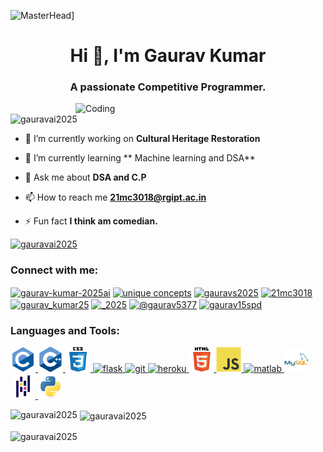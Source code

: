 ![MasterHead](https://camo.githubusercontent.com/e43ffd97a18569e1b0de26f69821355ccbd05b74b2ff98966186c17c13b73384/68747470733a2f2f6e69656c73656e69712e636f6d2f77702d636f6e74656e742f75706c6f6164732f73697465732f342f323032312f30322f646174612d736369656e63652d69636f6e2d616e696d6174696f6e2d62616e6e65722d636c6f636b776973652d342e676966)]
<h1 align="center">Hi 👋, I'm Gaurav Kumar</h1>
<h3 align="center">A passionate Competitive Programmer.</h3>
<img align="right" alt="Coding" width="400" src="https://cdn.vectorstock.com/i/1000x1000/08/82/software-developer-character-programmer-vector-26310882.webp">
<p align="left"> <img src="https://komarev.com/ghpvc/?username=gauravai2025&label=Profile%20views&color=0e75b6&style=flat" alt="gauravai2025" /> </p>

- 🔭 I’m currently working on **Cultural Heritage Restoration**

- 🌱 I’m currently learning ** Machine learning and DSA**

- 💬 Ask me about **DSA and C.P**

- 📫 How to reach me **21mc3018@rgipt.ac.in**

- ⚡ Fun fact **I think am comedian.**



<p align="left"> <a href="https://github.com/ryo-ma/github-profile-trophy"><img src="https://github-profile-trophy.vercel.app/?username=gauravai2025" alt="gauravai2025" /></a> </p>



<h3 align="left">Connect with me:</h3>
<p align="left">
<a href="https://linkedin.com/in/gaurav-kumar-2025ai" target="blank"><img align="center" src="https://raw.githubusercontent.com/rahuldkjain/github-profile-readme-generator/master/src/images/icons/Social/linked-in-alt.svg" alt="gaurav-kumar-2025ai" height="30" width="40" /></a>
<a href="https://www.youtube.com/c/unique concepts" target="blank"><img align="center" src="https://raw.githubusercontent.com/rahuldkjain/github-profile-readme-generator/master/src/images/icons/Social/youtube.svg" alt="unique concepts" height="30" width="40" /></a>
<a href="https://www.codechef.com/users/gauravs2025" target="blank"><img align="center" src="https://cdn.jsdelivr.net/npm/simple-icons@3.1.0/icons/codechef.svg" alt="gauravs2025" height="30" width="40" /></a>
<a href="https://www.hackerrank.com/21mc3018" target="blank"><img align="center" src="https://raw.githubusercontent.com/rahuldkjain/github-profile-readme-generator/master/src/images/icons/Social/hackerrank.svg" alt="21mc3018" height="30" width="40" /></a>
<a href="https://codeforces.com/profile/gaurav_kumar25" target="blank"><img align="center" src="https://raw.githubusercontent.com/rahuldkjain/github-profile-readme-generator/master/src/images/icons/Social/codeforces.svg" alt="gaurav_kumar25" height="30" width="40" /></a>
<a href="https://www.leetcode.com/_2025" target="blank"><img align="center" src="https://raw.githubusercontent.com/rahuldkjain/github-profile-readme-generator/master/src/images/icons/Social/leet-code.svg" alt="_2025" height="30" width="40" /></a>
<a href="https://www.hackerearth.com/@gaurav5377" target="blank"><img align="center" src="https://raw.githubusercontent.com/rahuldkjain/github-profile-readme-generator/master/src/images/icons/Social/hackerearth.svg" alt="@gaurav5377" height="30" width="40" /></a>
<a href="https://auth.geeksforgeeks.org/user/gaurav15spd" target="blank"><img align="center" src="https://raw.githubusercontent.com/rahuldkjain/github-profile-readme-generator/master/src/images/icons/Social/geeks-for-geeks.svg" alt="gaurav15spd" height="30" width="40" /></a>
</p>

<h3 align="left">Languages and Tools:</h3>
<p align="left"> <a href="https://www.cprogramming.com/" target="_blank" rel="noreferrer"> <img src="https://raw.githubusercontent.com/devicons/devicon/master/icons/c/c-original.svg" alt="c" width="40" height="40"/> </a> <a href="https://www.w3schools.com/cpp/" target="_blank" rel="noreferrer"> <img src="https://raw.githubusercontent.com/devicons/devicon/master/icons/cplusplus/cplusplus-original.svg" alt="cplusplus" width="40" height="40"/> </a> <a href="https://www.w3schools.com/css/" target="_blank" rel="noreferrer"> <img src="https://raw.githubusercontent.com/devicons/devicon/master/icons/css3/css3-original-wordmark.svg" alt="css3" width="40" height="40"/> </a> <a href="https://flask.palletsprojects.com/" target="_blank" rel="noreferrer"> <img src="https://www.vectorlogo.zone/logos/pocoo_flask/pocoo_flask-icon.svg" alt="flask" width="40" height="40"/> </a> <a href="https://git-scm.com/" target="_blank" rel="noreferrer"> <img src="https://www.vectorlogo.zone/logos/git-scm/git-scm-icon.svg" alt="git" width="40" height="40"/> </a> <a href="https://heroku.com" target="_blank" rel="noreferrer"> <img src="https://www.vectorlogo.zone/logos/heroku/heroku-icon.svg" alt="heroku" width="40" height="40"/> </a> <a href="https://www.w3.org/html/" target="_blank" rel="noreferrer"> <img src="https://raw.githubusercontent.com/devicons/devicon/master/icons/html5/html5-original-wordmark.svg" alt="html5" width="40" height="40"/> </a> <a href="https://developer.mozilla.org/en-US/docs/Web/JavaScript" target="_blank" rel="noreferrer"> <img src="https://raw.githubusercontent.com/devicons/devicon/master/icons/javascript/javascript-original.svg" alt="javascript" width="40" height="40"/> </a> <a href="https://www.mathworks.com/" target="_blank" rel="noreferrer"> <img src="https://upload.wikimedia.org/wikipedia/commons/2/21/Matlab_Logo.png" alt="matlab" width="40" height="40"/> </a> <a href="https://www.mysql.com/" target="_blank" rel="noreferrer"> <img src="https://raw.githubusercontent.com/devicons/devicon/master/icons/mysql/mysql-original-wordmark.svg" alt="mysql" width="40" height="40"/> </a> <a href="https://pandas.pydata.org/" target="_blank" rel="noreferrer"> <img src="https://raw.githubusercontent.com/devicons/devicon/2ae2a900d2f041da66e950e4d48052658d850630/icons/pandas/pandas-original.svg" alt="pandas" width="40" height="40"/> </a> <a href="https://www.python.org" target="_blank" rel="noreferrer"> <img src="https://raw.githubusercontent.com/devicons/devicon/master/icons/python/python-original.svg" alt="python" width="40" height="40"/> </a> </p>

<p><img align="left" src="https://github-readme-stats.vercel.app/api/top-langs?username=gauravai2025&show_icons=true&locale=en&layout=compact" alt="gauravai2025" /></p>

<p>&nbsp;<img align="center" src="https://github-readme-stats.vercel.app/api?username=gauravai2025&show_icons=true&locale=en" alt="gauravai2025" /></p>

<p><img align="center" src="https://github-readme-streak-stats.herokuapp.com/?user=gauravai2025&" alt="gauravai2025" /></p>
